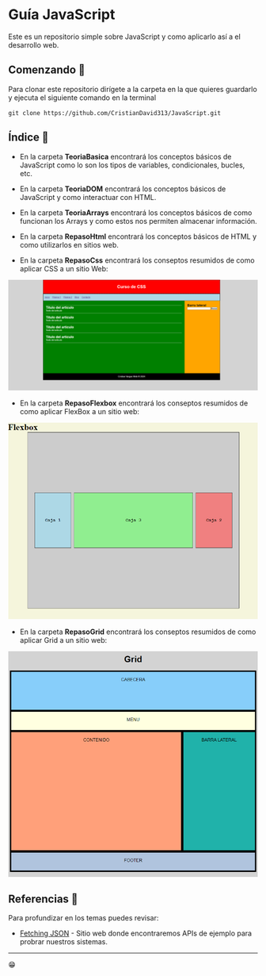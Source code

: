 # Guía JavaScript

Este es un repositorio simple sobre JavaScript y como aplicarlo así a el desarrollo web.

## Comenzando 🚀

Para clonar este repositorio dirígete a la carpeta en la que quieres guardarlo y ejecuta el siguiente comando en la terminal

```
git clone https://github.com/CristianDavid313/JavaScript.git
```

## Índice 📢

* En la carpeta **TeoriaBasica** encontrará los conceptos básicos de JavaScript como lo son los tipos de variables, condicionales, bucles, etc.

* En la carpeta **TeoriaDOM** encontrará los conceptos básicos de JavaScript y como interactuar con HTML.

* En la carpeta **TeoriaArrays** encontrará los conceptos básicos de como funcionan los Arrays y como estos nos permiten almacenar información.

* En la carpeta **RepasoHtml** encontrará los conceptos básicos de HTML y como utilizarlos en sitios web.

* En la carpeta **RepasoCss** encontrará los conseptos resumidos de como aplicar CSS a un sitio Web:

![RepasoCss](https://github.com/CristianDavid313/JavaScript/blob/main/Capturas/01_TeoriaCss.png)

* En la carpeta **RepasoFlexbox** encontrará los conseptos resumidos de como aplicar FlexBox a un sitio web:

![RepasoFlexbox](https://github.com/CristianDavid313/JavaScript/blob/main/Capturas/02_RepasoFlexbox.png)

* En la carpeta **RepasoGrid** encontrará los conseptos resumidos de como aplicar Grid a un sitio web:

![RepasoGrid](https://github.com/CristianDavid313/JavaScript/blob/main/Capturas/03_RepasoGrid.png)

## Referencias 🔧

Para profundizar en los temas puedes revisar:

* [Fetching JSON](https://cran.r-project.org/web/packages/jsonlite/vignettes/json-apis.html) - Sitio web donde encontraremos APIs de ejemplo para probrar nuestros sistemas.

---
😁
